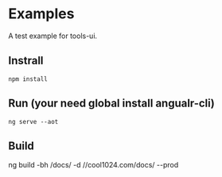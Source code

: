 # Examples

A test example for tools-ui.

## Instrall

```
npm install
```

## Run (your need global install angualr-cli)

```
ng serve --aot
```

## Build
ng build -bh /docs/ -d //cool1024.com/docs/ --prod


